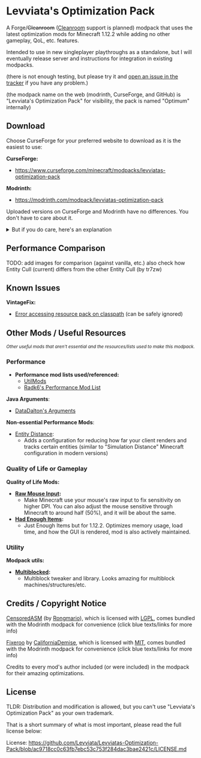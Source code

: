 # Levviata's Optimization Pack
A Forge/~~Cleanroom~~ ([Cleanroom](discord.gg/f2K4aSpG4F) support is planned) modpack
that uses the latest optimization mods for Minecraft 1.12.2 while adding no other gameplay,
QoL, etc. features.

Intended to use in new singleplayer playthroughs as a standalone,
but I will eventually release server and instructions for integration in existing modpacks.

(there is not enough testing,
but please try it
and [open an issue in the tracker](https://github.com/Levviata/Levviatas-Optimization-Pack/issues)
if you have any problem.)

(the modpack name on the web (modrinth, CurseForge, and GitHub) is "Levviata's Optimization Pack" for visibility,
the pack is named "Optimum" internally)

## Download
Choose CurseForge for your preferred website to download as it is the easiest to use:

**CurseForge:** 
- https://www.curseforge.com/minecraft/modpacks/levviatas-optimization-pack

**Modrinth:**
- https://modrinth.com/modpack/levviatas-optimization-pack

Uploaded versions on CurseForge and Modrinth have no differences. You don't have to care about it.

<details>
  <summary>But if you do care, here's an explanation</summary>

The only difference that "matters"
is that the modpack version on Modrinth uses [File Director](https://modrinth.com/mod/filedirector) to download these mods:

- [Entity Culling](https://www.curseforge.com/minecraft/mc-mods/entity-culling)
- [Nothirium](https://www.curseforge.com/minecraft/mc-mods/nothirium)
- [RenderLib](https://www.curseforge.com/minecraft/mc-mods/renderlib)

There is currently no other way to bundle those mods with the modpack.

This is because of:

- Mods might not be on CurseForge or Modrinth or vice versa.
- Distribution permissions are different from CurseForge to Modrinth and vice versa.
- Some mods have restrictive licenses which do not allow distribution.


</details>

## Performance Comparison
TODO: add images for comparison (against vanilla, etc.)
also check how Entity Cull (current) differs from the other Entity Cull (by tr7zw)

## Known Issues
**VintageFix:**
- [Error accessing resource pack on classpath](https://github.com/embeddedt/VintageFix/issues/117) (can be safely ignored)

## Other Mods / Useful Resources
<sub>_Other useful mods that aren't essential and the resources/lists used to make this modpack._</sub>

### **Performance**
- **Performance mod lists used/referenced:**
    - [UtilMods](https://github.com/TheUsefulLists/UsefulMods/)
    - [Radk6's Performance Mod List](https://github.com/Radk6/MC-Optimization-Guide)

**Java Arguments**:
- [DataDalton's Arguments](https://github.com/DataDalton/Minecraft-Performance-Guide/blob/fe8d8fbfebe129a38a67c56d5452e871e48580bc/Java%20Arguments/README.md)

**Non-essential Performance Mods**:
- [Entity Distance](https://www.curseforge.com/minecraft/mc-mods/entity-distance-1-12-2):
    - Adds a configuration for reducing how far your client renders and tracks certain entities (similar to "Simulation Distance" Minecraft configuration in modern versions)

### **Quality of Life or Gameplay**
**Quality of Life Mods:**
- **[Raw Mouse Input](https://modrinth.com/mod/raw-mouse-input-blessed-edition):**
    - Make Minecraft use your mouse's raw input to fix sensitivity on higher DPI. You can also adjust the mouse sensitive through Minecraft to around half (50%), and it will be about the same.
- **[Had Enough Items](https://www.curseforge.com/minecraft/mc-mods/had-enough-items):**
    - Just Enough Items but for 1.12.2. Optimizes memory usage, load time, and how the GUI is rendered, mod is also actively maintained.

### **Utility**
**Modpack utils:**
- **[Multiblocked](https://www.curseforge.com/minecraft/mc-mods/multiblocked):**
    - Multiblock tweaker and library. Looks amazing for multiblock machines/structures/etc.

## Credits / Copyright Notice

[CensoredASM](https://github.com/LoliKingdom/LoliASM) (by [Rongmario](https://github.com/Rongmario)),
which is licensed with [LGPL](https://github.com/LoliKingdom/LoliASM/blob/master/LICENSE),
comes bundled with the Modrinth modpack for convenience
(click blue texts/links for more info)

[Fixeroo](https://www.curseforge.com/minecraft/mc-mods/xp-orb-clump) by [CaliforniaDemise](https://github.com/CaliforniaDemise),
which is licensed with [MIT](https://github.com/CaliforniaDemise/Fixeroo/blob/main/LICENSE),
comes bundled with the Modrinth modpack for convenience
(click blue texts/links for more info)

Credits to every mod's author included (or were included) in the modpack for their amazing optimizations.

## License
TLDR: Distribution and modification is allowed, but you can't use "Levviata's Optimization Pack" as your own trademark.

That is a short summary of what is most important, please read the full license below:

License: https://github.com/Levviata/Levviatas-Optimization-Pack/blob/ac9718cc0c63fb7ebc53c753f284dac3bae2421c/LICENSE.md
